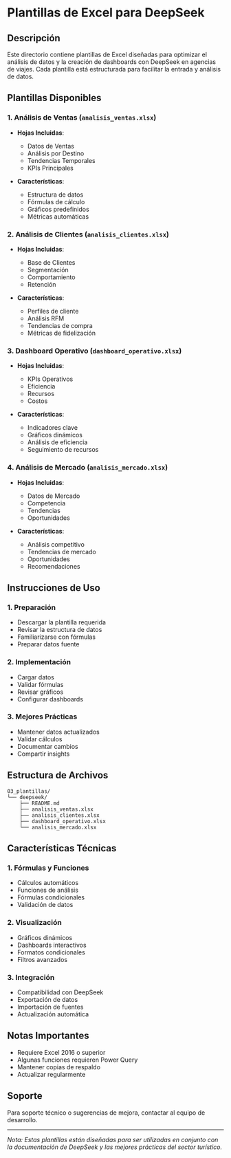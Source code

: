 # Plantillas de Excel para DeepSeek

## Descripción
Este directorio contiene plantillas de Excel diseñadas para optimizar el análisis de datos y la creación de dashboards con DeepSeek en agencias de viajes. Cada plantilla está estructurada para facilitar la entrada y análisis de datos.

## Plantillas Disponibles

### 1. Análisis de Ventas (`analisis_ventas.xlsx`)
- **Hojas Incluidas**:
  - Datos de Ventas
  - Análisis por Destino
  - Tendencias Temporales
  - KPIs Principales

- **Características**:
  - Estructura de datos
  - Fórmulas de cálculo
  - Gráficos predefinidos
  - Métricas automáticas

### 2. Análisis de Clientes (`analisis_clientes.xlsx`)
- **Hojas Incluidas**:
  - Base de Clientes
  - Segmentación
  - Comportamiento
  - Retención

- **Características**:
  - Perfiles de cliente
  - Análisis RFM
  - Tendencias de compra
  - Métricas de fidelización

### 3. Dashboard Operativo (`dashboard_operativo.xlsx`)
- **Hojas Incluidas**:
  - KPIs Operativos
  - Eficiencia
  - Recursos
  - Costos

- **Características**:
  - Indicadores clave
  - Gráficos dinámicos
  - Análisis de eficiencia
  - Seguimiento de recursos

### 4. Análisis de Mercado (`analisis_mercado.xlsx`)
- **Hojas Incluidas**:
  - Datos de Mercado
  - Competencia
  - Tendencias
  - Oportunidades

- **Características**:
  - Análisis competitivo
  - Tendencias de mercado
  - Oportunidades
  - Recomendaciones

## Instrucciones de Uso

### 1. Preparación
- Descargar la plantilla requerida
- Revisar la estructura de datos
- Familiarizarse con fórmulas
- Preparar datos fuente

### 2. Implementación
- Cargar datos
- Validar fórmulas
- Revisar gráficos
- Configurar dashboards

### 3. Mejores Prácticas
- Mantener datos actualizados
- Validar cálculos
- Documentar cambios
- Compartir insights

## Estructura de Archivos
```
03_plantillas/
└── deepseek/
    ├── README.md
    ├── analisis_ventas.xlsx
    ├── analisis_clientes.xlsx
    ├── dashboard_operativo.xlsx
    └── analisis_mercado.xlsx
```

## Características Técnicas

### 1. Fórmulas y Funciones
- Cálculos automáticos
- Funciones de análisis
- Fórmulas condicionales
- Validación de datos

### 2. Visualización
- Gráficos dinámicos
- Dashboards interactivos
- Formatos condicionales
- Filtros avanzados

### 3. Integración
- Compatibilidad con DeepSeek
- Exportación de datos
- Importación de fuentes
- Actualización automática

## Notas Importantes
- Requiere Excel 2016 o superior
- Algunas funciones requieren Power Query
- Mantener copias de respaldo
- Actualizar regularmente

## Soporte
Para soporte técnico o sugerencias de mejora, contactar al equipo de desarrollo.

---
*Nota: Estas plantillas están diseñadas para ser utilizadas en conjunto con la documentación de DeepSeek y las mejores prácticas del sector turístico.* 